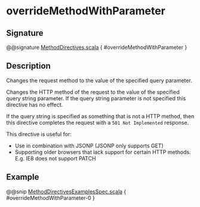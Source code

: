 <a id="overridemethodwithparameter"></a>
# overrideMethodWithParameter

## Signature

@@signature [MethodDirectives.scala](../../../../../../../../../akka-http/src/main/scala/akka/http/scaladsl/server/directives/MethodDirectives.scala) { #overrideMethodWithParameter }

## Description

Changes the request method to the value of the specified query parameter.

Changes the HTTP method of the request to the value of the specified query string parameter.
If the query string parameter is not specified this directive has no effect.

If the query string is specified as something that is not a HTTP method,
then this directive completes the request with a `501 Not Implemented` response.

This directive is useful for:

 * Use in combination with JSONP (JSONP only supports GET)
 * Supporting older browsers that lack support for certain HTTP methods. E.g. IE8 does not support PATCH

## Example

@@snip [MethodDirectivesExamplesSpec.scala](../../../../../../../test/scala/docs/http/scaladsl/server/directives/MethodDirectivesExamplesSpec.scala) { #overrideMethodWithParameter-0 }